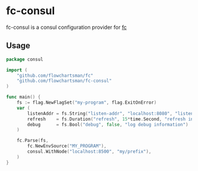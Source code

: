 # fc-consul

fc-consul is a consul configuration provider for [fc](https://github.com/flowchartsman/fc)

## Usage
```go
package consul

import (
	"github.com/flowchartsman/fc"
	"github.com/flowchartsman/fc-consul"
)

func main() {
	fs := flag.NewFlagSet("my-program", flag.ExitOnError)
	var (
		listenAddr = fs.String("listen-addr", "localhost:8080", "listen address")
		refresh    = fs.Duration("refresh", 15*time.Second, "refresh interval")
		debug      = fs.Bool("debug", false, "log debug information")
	)

	fc.Parse(fs,
		fc.NewEnvSource("MY_PROGRAM"),
		consul.WithNode("localhost:8500", "my/prefix"),
	)
}
```
